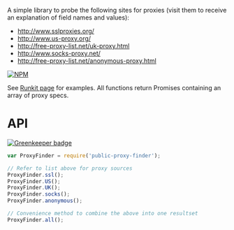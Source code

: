 A simple library to probe the following sites for proxies (visit them to receive an explanation of field names and values):

 - http://www.sslproxies.org/
 - http://www.us-proxy.org/
 - http://free-proxy-list.net/uk-proxy.html
 - http://www.socks-proxy.net/
 - http://free-proxy-list.net/anonymous-proxy.html
 
 
[![NPM](https://nodei.co/npm/public-proxy-finder.png?downloads=true&downloadRank=true&stars=true)](https://www.npmjs.com/package/public-proxy-finder/)
 
See [Runkit page](https://runkit.com/npm/public-proxy-finder) for examples.
All functions return Promises containing an array of proxy specs.

# API

[![Greenkeeper badge](https://badges.greenkeeper.io/Alorel/node-public-proxy-finder.svg)](https://greenkeeper.io/)

```js
var ProxyFinder = require('public-proxy-finder');

// Refer to list above for proxy sources
ProxyFinder.ssl();
ProxyFinder.US();
ProxyFinder.UK();
ProxyFinder.socks();
ProxyFinder.anonymous();

// Convenience method to combine the above into one resultset
ProxyFinder.all();
```

